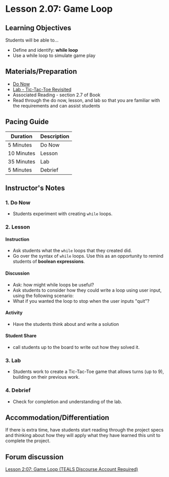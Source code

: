 # Lesson 2.07: Game Loop

## Learning Objectives
Students will be able to... 
* Define and identify: **while loop**
* Use a while loop to simulate game play

## Materials/Preparation
* [Do Now]
* [Lab - Tic-Tac-Toe Revisited]
* Associated Reading - section 2.7 of Book
* Read through the do now, lesson, and lab so that you are familiar with the requirements and can assist students

## Pacing Guide
| **Duration**   | **Description** |
| ---------- | ----------- |
| 5 Minutes  | Do Now      |
| 10 Minutes | Lesson      |
| 35 Minutes | Lab         |
| 5 Minutes | Debrief  |

## Instructor's Notes
### 1. Do Now
* Students experiment with creating `while` loops.
### 2. Lesson

#### Instruction
* Ask students what the `while` loops that they created did. 
* Go over the syntax of `while` loops. Use this as an opportunity to remind students of **boolean expressions**.
#### Discussion
* Ask: how might while loops be useful?
* Ask students to consider how they could write a loop using user input, using the following scenario:
* What if you wanted the loop to stop when the user inputs "quit"? 
#### Activity
* Have the students think about and write a solution
#### Student Share
* call students up to the board to write out how they solved it.
### 3. Lab
* Students work to create a Tic-Tac-Toe game that allows turns (up to 9), building on their previous work.
### 4. Debrief
* Check for completion and understanding of the lab. 
## Accommodation/Differentiation

If there is extra time, have students start reading through the project specs and thinking about how they will apply what they have learned this unit to complete the project.

## Forum discussion
[Lesson 2:07: Game Loop (TEALS Discourse Account Required)](https://forums.tealsk12.org/c/2nd-semester-unit-2/lesson-2-07-game-loop)
  
[Do Now]:do_now.md
[Lab - Tic-Tac-Toe Revisited]:lab.md
